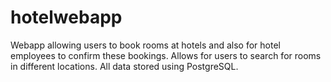# hotelwebapp
Webapp allowing users to book rooms at hotels and also for hotel employees to confirm these bookings. Allows for users to search for rooms in different locations. All data stored using PostgreSQL.
